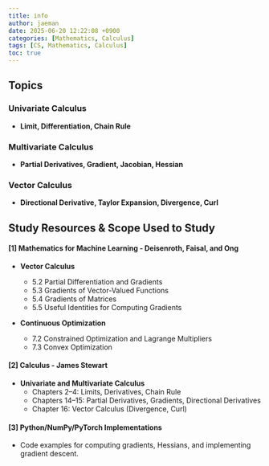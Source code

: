 ```yaml
---
title: info
author: jaeman
date: 2025-06-20 12:22:08 +0900
categories: [Mathematics, Calculus]
tags: [CS, Mathematics, Calculus]
toc: true
---
```



## Topics

### Univariate Calculus

- **Limit, Differentiation, Chain Rule**

### Multivariate Calculus

- **Partial Derivatives, Gradient, Jacobian, Hessian**

### Vector Calculus

- **Directional Derivative, Taylor Expansion, Divergence, Curl**

## Study Resources & Scope Used to Study

#### [1] Mathematics for Machine Learning - Deisenroth, Faisal, and Ong

- **Vector Calculus**	
    - 5.2 Partial Differentiation and Gradients
    - 5.3 Gradients of Vector-Valued Functions
    - 5.4 Gradients of Matrices
    - 5.5 Useful Identities for Computing Gradients
        
- **Continuous Optimization**
    - 7.2 Constrained Optimization and Lagrange Multipliers    
    - 7.3 Convex Optimization
        
#### [2] Calculus - James Stewart

- **Univariate and Multivariate Calculus**
    - Chapters 2–4: Limits, Derivatives, Chain Rule
    - Chapters 14–15: Partial Derivatives, Gradients, Directional Derivatives
    - Chapter 16: Vector Calculus (Divergence, Curl)

#### [3] Python/NumPy/PyTorch Implementations

- Code examples for computing gradients, Hessians, and implementing gradient descent.
